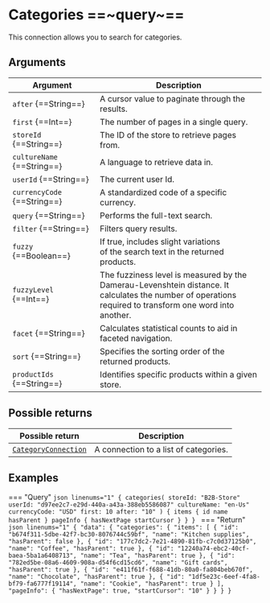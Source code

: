 # Categories ==~query~==

This connection allows you to search for categories.

## Arguments

| Argument                           	| Description                                                                                                                                              	|
|------------------------------------	|---------------------------------------------------------------------------------------------------------------------------------------------------------	|
| `after` {==String==}              	| A cursor value to paginate through the results.                                                                                                         	|
| `first` {==Int==}                 	| The number of pages in a single query.                                                                                                                  	|
| `storeId` {==String==}            	| The ID of the store to retrieve pages from.                                                                                                              	|
| `cultureName` {==String==}        	| A language to retrieve data in.                                                                                                                          	|
| `userId` {==String==}             	| The current user Id.                                                                                                                                    	|
| `currencyCode` {==String==}       	| A standardized code of a specific currency.                                                                                                   	|
| `query` {==String==}              	| Performs the full-text search.                                                                                                                          	|
| `filter` {==String==}             	| Filters query results.                                                                                                                  	|
| `fuzzy` {==Boolean==}             	| If true, includes slight variations<br>of the search text in the returned products.                                                                      	|
| `fuzzyLevel` {==Int==}            	| The fuzziness level is measured by the <br>Damerau-Levenshtein distance. It calculates the number of operations<br> required to transform one word into another. 	|
| `facet` {==String==}              	| Calculates statistical counts to aid in faceted navigation.                                                                                             	|
| `sort` {==String==}               	| Specifies the sorting order of the returned products.                                                                                                   	|
| `productIds` {==String==}         	| Identifies specific products within a given store.                                                                                                      	|

## Possible returns

| Possible return                                                       	| Description                           	|
|-----------------------------------------------------------------------	|---------------------------------------	|
| [`CategoryConnection`](../objects/category/CategoryConnection.md)     	| A connection to a list of categories.  	|

## Examples

=== "Query"
    ```json linenums="1"
    {
      categories(
        storeId: "B2B-Store"
        userId: "d97ee2c7-e29d-440a-a43a-388eb5586087"
        cultureName: "en-Us"
        currencyCode: "USD"
        first: 10
        after: "10"
      ) {
        items {
          id
          name
          hasParent
        }
        pageInfo {
          hasNextPage
          startCursor
        }
      }
    }
    ```
=== "Return"
    ```json linenums="1"
    {
      "data": {
        "categories": {
          "items": [
            {
              "id": "b674f311-5dbe-42f7-bc30-8076744c59bf",
              "name": "Kitchen supplies",
              "hasParent": false
            },
            {
              "id": "177c7dc2-7e21-4890-81fb-c7c0d37125b0",
              "name": "Coffee",
              "hasParent": true
            },
            {
              "id": "12240a74-ebc2-40cf-baea-5ba1a6408713",
              "name": "Tea",
              "hasParent": true
            },
            {
              "id": "782ed5be-08a6-4609-908a-d54f6cd15cd6",
              "name": "Gift cards",
              "hasParent": true
            },
            {
              "id": "e411f61f-f688-41db-80a0-fa804beb670f",
              "name": "Chocolate",
              "hasParent": true
            },
            {
              "id": "1df5e23c-6eef-4fa8-bf79-fa6777f19114",
              "name": "Cookie",
              "hasParent": true
            }
          ],
          "pageInfo": {
            "hasNextPage": true,
            "startCursor": "10"
          }
        }
      }
    }
    ```
